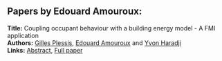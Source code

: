 <h2>Papers by Edouard Amouroux:</h2>
<p>
<b>Title:</b> Coupling occupant behaviour with a building energy model - A FMI application<br />
<b>Authors:</b> <a href="../authors/author_245.html">Gilles Plessis</a>, <a href="../authors/author_5.html">Edouard Amouroux</a> and <a href="../authors/author_125.html">Yvon Haradji</a><br />
<b>Links:</b> <a href="../abstracts/abstract_34.pdf">Abstract</a>, <a href="../submissions/ECP14096321_PlessisAmourouxHaradji.pdf">Full paper</a>
</p>
